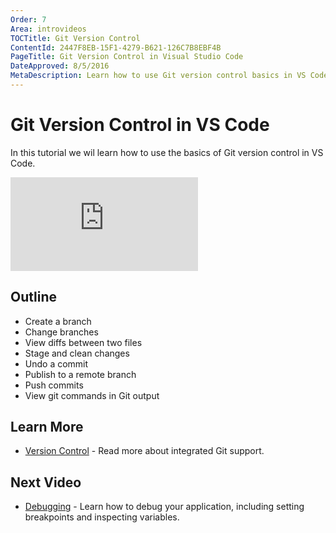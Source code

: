 ```yaml
---
Order: 7
Area: introvideos
TOCTitle: Git Version Control
ContentId: 2447F8EB-15F1-4279-B621-126C7B8EBF4B
PageTitle: Git Version Control in Visual Studio Code
DateApproved: 8/5/2016
MetaDescription: Learn how to use Git version control basics in VS Code. 
---
```


# Git Version Control in VS Code

In this tutorial we wil learn how to use the basics of Git version control in VS Code. 

<iframe src="https://www.youtube.com/embed/AKNYgP0yEOY?rel=0&amp;disablekb=0&amp;modestbranding=1&amp;showinfo=0" frameborder="0" allowfullscreen></iframe>

## Outline

* Create a branch
* Change branches
* View diffs between two files
* Stage and clean changes
* Undo a commit
* Publish to a remote branch
* Push commits
* View git commands in Git output

## Learn More

* [Version Control](/docs/editor/versioncontrol.md) - Read more about integrated Git support. 

## Next Video

* [Debugging](/docs/introvideos/debugging.md) - Learn how to debug your application, including setting breakpoints and inspecting variables.